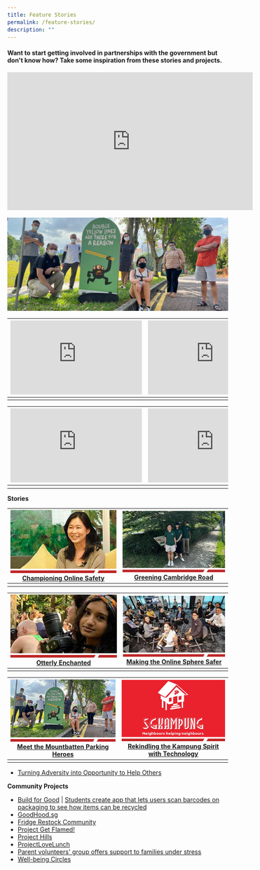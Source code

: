 ```yaml
---
title: Feature Stories
permalink: /feature-stories/
description: ""
---
```

#### **Want to start getting involved in partnerships with the government but don't know how? Take some inspiration from these stories and projects.**

<iframe allowfullscreen="" allow="accelerometer; autoplay; clipboard-write; encrypted-media; gyroscope; picture-in-picture; web-share" frameborder="0" title="YouTube video player" src="https://www.youtube.com/embed/hXDrydjN6YA?si=7-b83B80opawml-8" height="315" width="560"></iframe>

![Mountbatten Parking Heroes](/images/img_mountbatten-parking-hero---1296x550.jpg)

|<iframe allowfullscreen="" allow="accelerometer; autoplay; clipboard-write; encrypted-media; gyroscope; picture-in-picture; web-share" frameborder="0" title="YouTube video player" src="https://www.youtube.com/embed/hXDrydjN6YA?si=7-b83B80opawml-8" height="169" width="300"></iframe>|<iframe allowfullscreen="" allow="accelerometer; autoplay; clipboard-write; encrypted-media; gyroscope; picture-in-picture; web-share" frameborder="0" title="YouTube video player" src="https://www.youtube.com/embed/Op59MmD3hCM?si=hAW2zW8VKt13lRFD" height="169" width="300"></iframe>
| -------- | -------- |
|    |    |

|<iframe allowfullscreen="" allow="accelerometer; autoplay; clipboard-write; encrypted-media; gyroscope; picture-in-picture; web-share" frameborder="0" title="YouTube video player" src="https://www.youtube.com/embed/4i9bShjI8wk?si=NcSzWPqYVqPj9O8p" height="169" width="300"></iframe>|<iframe allowfullscreen="" allow="accelerometer; autoplay; clipboard-write; encrypted-media; gyroscope; picture-in-picture; web-share" frameborder="0" title="YouTube video player" src="https://www.youtube.com/embed/5EUBAoSq5Hk?si=Q9LljYJDCA3uYgef" height="169" width="300"></iframe>
| -------- | -------- |
|    |    |

**Stories**

|![Championing Online Safety](/images/Get%20inspired/champion2.jpg)<br>[Championing Online Safety](https://www.sg/stories/anita-low-lim---a-champion-of-online-safety)|![Greening Cambridge Road](/images/Get%20inspired/greening-cambridge-road2.jpg)<br>[Greening Cambridge Road](https://www.straitstimes.com/singapore/cambridge-road-residents-are-greening-their-neighbourhood-from-the-ground-up-heres-how-theyre-doing-it)
| -------- | -------- |
|    |    |

|![Otterly Enchanted](/images/Get%20inspired/otterly-enchanted2.jpg)<br>[Otterly Enchanted](https://www.sg/stories/anusha-shivram-youth-stewards-of-nature-afa)|![Making Online Sphere Safer](/images/Get%20inspired/online-sphere-safer2.jpg)<br>[Making the Online Sphere Safer](https://www.straitstimes.com/singapore/this-22-year-old-is-tackling-online-harms-to-make-the-online-sphere-safer-for-her-peers)
| -------- | -------- |
|    |    |

|![Mountbatten Parking Heroes](/images/Get%20inspired/mountbatten-parking-heroes2.jpg)<br>[Meet the Mountbatten Parking Heroes](https://www.sg/stories/mountbatten-parking-heroes)|![Rekindling Kampung Spirit](/images/Get%20inspired/rekindling-kampung-spirit2.jpg)<br>[Rekindling the Kampung Spirit with Technology](https://www.sg/stories/sgkampung)
| -------- | -------- |
|    |    |


* [Turning Adversity into Opportunity to Help Others](https://www.straitstimes.com/singapore/mother-of-kids-with-special-needs-turns-adversity-into-an-opportunity-to-help-others)

**Community Projects**
* [Build for Good](https://www.build.gov.sg)
| [Students create app that lets users scan barcodes on packaging to see how items can be recycled](https://www.straitstimes.com/singapore/students-create-app-that-lets-users-scan-barcodes-on-packaging-to-see-how-items-can-be-recycled)
* [GoodHood.sg](https://www.goodhoodsg.com)
* [Fridge Restock Community](https://www.frc.sg)
* [Project Get Flamed!](https://www.projgetflamed.com/about/our-journey)
* [Project Hills](https://www.theprojecthills.com)
* [ProjectLoveLunch](https://www.projectlovelunch.com/about)
* [Parent volunteers' group offers support to families under stress
](https://www.straitstimes.com/opinion/forum/forum-parent-volunteers-group-offers-support-to-families-under-stress?fbclid=IwAR3-AivF0sb2UvWC6Fu74RvboOww_uKFT2VeRs_JzMwyUn2beAqNz_FGpTo)
* [Well-being Circles](https://www.wellbeingcircles.sg/)